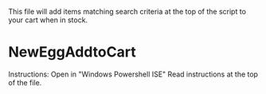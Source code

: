 This file will add items matching search criteria at the top of the script to your cart when in stock.

# NewEggAddtoCart
Instructions:
Open in "Windows Powershell ISE"
Read instructions at the top of the file.
